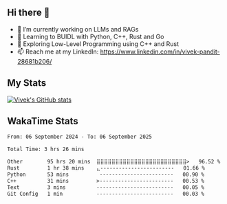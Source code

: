 ## Hi there 👋

- 🔭 I’m currently working on LLMs and RAGs
- 🌱 Learning to BUIDL with Python, C++, Rust and Go 
- 🤔 Exploring Low-Level Programming using C++ and Rust 
- 📫 Reach me at my LinkedIn: https://www.linkedin.com/in/vivek-pandit-28681b206/

## My Stats
[![Vivek's GitHub stats](https://github-readme-stats.vercel.app/api?username=ipanditi&show_icons=true&theme=dark)](https://ipanditi.github.io/)

## WakaTime Stats
<!--START_SECTION:waka-->

```txt
From: 06 September 2024 - To: 06 September 2025

Total Time: 3 hrs 26 mins

Other        95 hrs 20 mins  ⣿⣿⣿⣿⣿⣿⣿⣿⣿⣿⣿⣿⣿⣿⣿⣿⣿⣿⣿⣿⣿⣿⣿⣿>   96.52 %
Rust         1 hr 38 mins    ⣄------------------------   01.66 %
Python       53 mins          ------------------------   00.90 %
C++          31 mins         >------------------------   00.53 %
Text         3 mins          -------------------------   00.05 %
Git Config   1 min           -------------------------   00.03 %
```

<!--END_SECTION:waka-->


